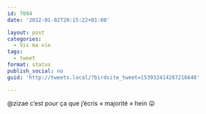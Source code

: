 ```yaml
---
id: 7094
date: '2012-01-02T20:15:22+01:00'

layout: post
categories:
  - Vis ma vie
tags:
  - tweet
format: status
publish_social: no
guid: 'http://tweets.local/?birdsite_tweet=153932414287216640'

---
```


@zizae c’est pour ça que j’écris « majorité » hein 😛